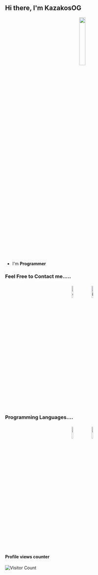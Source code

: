 ## Hi there, I'm KazakosOG 

<p align="center">
<img width="20%" src="https://img.icons8.com/ios-filled/96/000000/programming.png"/>
</p>


- I'm  **Programmer** 


### Feel Free to Contact me.....

<p align="center">
	<a href="https://github.com/Kazakos-OG"><img alt="github" width="10%" style="padding:5px" src="https://img.icons8.com/clouds/100/000000/github.png"/></a>
	<a href="https://www.instagram.com/billys.nka/"><img alt="instagram" width="10%" style="padding:5px" src="https://img.icons8.com/clouds/100/000000/instagram.png"/></a>
</p>

### Programming Languages....

<p align="center">
	<img width="10%" style="padding:5px" src="https://img.icons8.com/color/144/000000/python.png"/>
	<img width="10%" style="padding:5px" src="https://img.icons8.com/color/144/000000/javascript.png"/>
</p>

#### Profile views counter
![Visitor Count](https://profile-counter.glitch.me/{Kazakos-OG}/count.svg)





